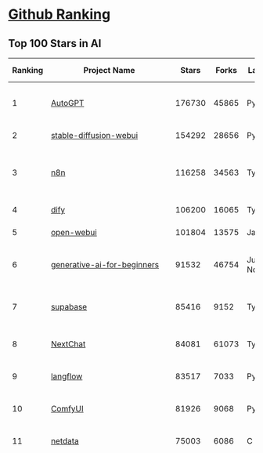 [Github Ranking](../README.md)
==========

## Top 100 Stars in AI

| Ranking | Project Name | Stars | Forks | Language | Open Issues | Description | Last Commit |
| ------- | ------------ | ----- | ----- | -------- | ----------- | ----------- | ----------- |
| 1 | [AutoGPT](https://github.com/Significant-Gravitas/AutoGPT) | 176730 | 45865 | Python | 140 | AutoGPT is the vision of accessible AI for everyone, to use and to build on. Our mission is to provide the tools, so that you can focus on what matters. | 2025-07-09T03:58:20Z |
| 2 | [stable-diffusion-webui](https://github.com/AUTOMATIC1111/stable-diffusion-webui) | 154292 | 28656 | Python | 2357 | Stable Diffusion web UI | 2025-05-03T06:17:03Z |
| 3 | [n8n](https://github.com/n8n-io/n8n) | 116258 | 34563 | TypeScript | 677 | Fair-code workflow automation platform with native AI capabilities. Combine visual building with custom code, self-host or cloud, 400+ integrations. | 2025-07-08T22:13:33Z |
| 4 | [dify](https://github.com/langgenius/dify) | 106200 | 16065 | TypeScript | 678 | Production-ready platform for agentic workflow development. | 2025-07-09T03:58:49Z |
| 5 | [open-webui](https://github.com/open-webui/open-webui) | 101804 | 13575 | JavaScript | 186 | User-friendly AI Interface (Supports Ollama, OpenAI API, ...) | 2025-07-09T00:53:32Z |
| 6 | [generative-ai-for-beginners](https://github.com/microsoft/generative-ai-for-beginners) | 91532 | 46754 | Jupyter Notebook | 6 | 21 Lessons, Get Started Building with Generative AI  🔗 https://microsoft.github.io/generative-ai-for-beginners/ | 2025-07-07T03:45:11Z |
| 7 | [supabase](https://github.com/supabase/supabase) | 85416 | 9152 | TypeScript | 267 | The Postgres development platform. Supabase gives you a dedicated Postgres database to build your web, mobile, and AI applications. | 2025-07-09T03:38:10Z |
| 8 | [NextChat](https://github.com/ChatGPTNextWeb/NextChat) | 84081 | 61073 | TypeScript | 646 | ✨ Light and Fast AI Assistant. Support: Web \| iOS \| MacOS \| Android \|  Linux \| Windows | 2025-07-08T15:35:23Z |
| 9 | [langflow](https://github.com/langflow-ai/langflow) | 83517 | 7033 | Python | 427 | Langflow is a powerful tool for building and deploying AI-powered agents and workflows. | 2025-07-09T03:38:07Z |
| 10 | [ComfyUI](https://github.com/comfyanonymous/ComfyUI) | 81926 | 9068 | Python | 2394 | The most powerful and modular diffusion model GUI, api and backend with a graph/nodes interface. | 2025-07-09T00:33:27Z |
| 11 | [netdata](https://github.com/netdata/netdata) | 75003 | 6086 | C | 164 | The fastest path to AI-powered full stack observability, even for lean teams. | 2025-07-09T00:24:34Z |
| 12 | [funNLP](https://github.com/fighting41love/funNLP) | 74645 | 14908 | Python | 33 | 中英文敏感词、语言检测、中外手机/电话归属地/运营商查询、名字推断性别、手机号抽取、身份证抽取、邮箱抽取、中日文人名库、中文缩写库、拆字词典、词汇情感值、停用词、反动词表、暴恐词表、繁简体转换、英文模拟中文发音、汪峰歌词生成器、职业名称词库、同义词库、反义词库、否定词库、汽车品牌词库、汽车零件词库、连续英文切割、各种中文词向量、公司名字大全、古诗词库、IT词库、财经词库、成语词库、地名词库、历史名人词库、诗词词库、医学词库、饮食词库、法律词库、汽车词库、动物词库、中文聊天语料、中文谣言数据、百度中文问答数据集、句子相似度匹配算法集合、bert资源、文本生成&摘要相关工具、cocoNLP信息抽取工具、国内电话号码正则匹配、清华大学XLORE:中英文跨语言百科知识图谱、清华大学人工智能技术系列报告、自然语言生成、NLU太难了系列、自动对联数据及机器人、用户名黑名单列表、罪名法务名词及分类模型、微信公众号语料、cs224n深度学习自然语言处理课程、中文手写汉字识别、中文自然语言处理 语料/数据集、变量命名神器、分词语料库+代码、任务型对话英文数据集、ASR 语音数据集 + 基于深度学习的中文语音识别系统、笑声检测器、Microsoft多语言数字/单位/如日期时间识别包、中华新华字典数据库及api(包括常用歇后语、成语、词语和汉字)、文档图谱自动生成、SpaCy 中文模型、Common Voice语音识别数据集新版、神经网络关系抽取、基于bert的命名实体识别、关键词(Keyphrase)抽取包pke、基于医疗领域知识图谱的问答系统、基于依存句法与语义角色标注的事件三元组抽取、依存句法分析4万句高质量标注数据、cnocr：用来做中文OCR的Python3包、中文人物关系知识图谱项目、中文nlp竞赛项目及代码汇总、中文字符数据、speech-aligner: 从“人声语音”及其“语言文本”产生音素级别时间对齐标注的工具、AmpliGraph: 知识图谱表示学习(Python)库：知识图谱概念链接预测、Scattertext 文本可视化(python)、语言/知识表示工具：BERT & ERNIE、中文对比英文自然语言处理NLP的区别综述、Synonyms中文近义词工具包、HarvestText领域自适应文本挖掘工具（新词发现-情感分析-实体链接等）、word2word：(Python)方便易用的多语言词-词对集：62种语言/3,564个多语言对、语音识别语料生成工具：从具有音频/字幕的在线视频创建自动语音识别(ASR)语料库、构建医疗实体识别的模型（包含词典和语料标注）、单文档非监督的关键词抽取、Kashgari中使用gpt-2语言模型、开源的金融投资数据提取工具、文本自动摘要库TextTeaser: 仅支持英文、人民日报语料处理工具集、一些关于自然语言的基本模型、基于14W歌曲知识库的问答尝试--功能包括歌词接龙and已知歌词找歌曲以及歌曲歌手歌词三角关系的问答、基于Siamese bilstm模型的相似句子判定模型并提供训练数据集和测试数据集、用Transformer编解码模型实现的根据Hacker News文章标题自动生成评论、用BERT进行序列标记和文本分类的模板代码、LitBank：NLP数据集——支持自然语言处理和计算人文学科任务的100部带标记英文小说语料、百度开源的基准信息抽取系统、虚假新闻数据集、Facebook: LAMA语言模型分析，提供Transformer-XL/BERT/ELMo/GPT预训练语言模型的统一访问接口、CommonsenseQA：面向常识的英文QA挑战、中文知识图谱资料、数据及工具、各大公司内部里大牛分享的技术文档 PDF 或者 PPT、自然语言生成SQL语句（英文）、中文NLP数据增强（EDA）工具、英文NLP数据增强工具 、基于医药知识图谱的智能问答系统、京东商品知识图谱、基于mongodb存储的军事领域知识图谱问答项目、基于远监督的中文关系抽取、语音情感分析、中文ULMFiT-情感分析-文本分类-语料及模型、一个拍照做题程序、世界各国大规模人名库、一个利用有趣中文语料库 qingyun 训练出来的中文聊天机器人、中文聊天机器人seqGAN、省市区镇行政区划数据带拼音标注、教育行业新闻语料库包含自动文摘功能、开放了对话机器人-知识图谱-语义理解-自然语言处理工具及数据、中文知识图谱：基于百度百科中文页面-抽取三元组信息-构建中文知识图谱、masr: 中文语音识别-提供预训练模型-高识别率、Python音频数据增广库、中文全词覆盖BERT及两份阅读理解数据、ConvLab：开源多域端到端对话系统平台、中文自然语言处理数据集、基于最新版本rasa搭建的对话系统、基于TensorFlow和BERT的管道式实体及关系抽取、一个小型的证券知识图谱/知识库、复盘所有NLP比赛的TOP方案、OpenCLaP：多领域开源中文预训练语言模型仓库、UER：基于不同语料+编码器+目标任务的中文预训练模型仓库、中文自然语言处理向量合集、基于金融-司法领域(兼有闲聊性质)的聊天机器人、g2pC：基于上下文的汉语读音自动标记模块、Zincbase 知识图谱构建工具包、诗歌质量评价/细粒度情感诗歌语料库、快速转化「中文数字」和「阿拉伯数字」、百度知道问答语料库、基于知识图谱的问答系统、jieba_fast 加速版的jieba、正则表达式教程、中文阅读理解数据集、基于BERT等最新语言模型的抽取式摘要提取、Python利用深度学习进行文本摘要的综合指南、知识图谱深度学习相关资料整理、维基大规模平行文本语料、StanfordNLP 0.2.0：纯Python版自然语言处理包、NeuralNLP-NeuralClassifier：腾讯开源深度学习文本分类工具、端到端的封闭域对话系统、中文命名实体识别：NeuroNER vs. BertNER、新闻事件线索抽取、2019年百度的三元组抽取比赛：“科学空间队”源码、基于依存句法的开放域文本知识三元组抽取和知识库构建、中文的GPT2训练代码、ML-NLP - 机器学习(Machine Learning)NLP面试中常考到的知识点和代码实现、nlp4han:中文自然语言处理工具集(断句/分词/词性标注/组块/句法分析/语义分析/NER/N元语法/HMM/代词消解/情感分析/拼写检查、XLM：Facebook的跨语言预训练语言模型、用基于BERT的微调和特征提取方法来进行知识图谱百度百科人物词条属性抽取、中文自然语言处理相关的开放任务-数据集-当前最佳结果、CoupletAI - 基于CNN+Bi-LSTM+Attention 的自动对对联系统、抽象知识图谱、MiningZhiDaoQACorpus - 580万百度知道问答数据挖掘项目、brat rapid annotation tool: 序列标注工具、大规模中文知识图谱数据：1.4亿实体、数据增强在机器翻译及其他nlp任务中的应用及效果、allennlp阅读理解:支持多种数据和模型、PDF表格数据提取工具 、 Graphbrain：AI开源软件库和科研工具，目的是促进自动意义提取和文本理解以及知识的探索和推断、简历自动筛选系统、基于命名实体识别的简历自动摘要、中文语言理解测评基准，包括代表性的数据集&基准模型&语料库&排行榜、树洞 OCR 文字识别 、从包含表格的扫描图片中识别表格和文字、语声迁移、Python口语自然语言处理工具集(英文)、 similarity：相似度计算工具包，java编写、海量中文预训练ALBERT模型 、Transformers 2.0 、基于大规模音频数据集Audioset的音频增强 、Poplar：网页版自然语言标注工具、图片文字去除，可用于漫画翻译 、186种语言的数字叫法库、Amazon发布基于知识的人-人开放领域对话数据集 、中文文本纠错模块代码、繁简体转换 、 Python实现的多种文本可读性评价指标、类似于人名/地名/组织机构名的命名体识别数据集 、东南大学《知识图谱》研究生课程(资料)、. 英文拼写检查库 、 wwsearch是企业微信后台自研的全文检索引擎、CHAMELEON：深度学习新闻推荐系统元架构 、 8篇论文梳理BERT相关模型进展与反思、DocSearch：免费文档搜索引擎、 LIDA：轻量交互式对话标注工具 、aili - the fastest in-memory index in the East 东半球最快并发索引 、知识图谱车音工作项目、自然语言生成资源大全 、中日韩分词库mecab的Python接口库、中文文本摘要/关键词提取、汉字字符特征提取器 (featurizer)，提取汉字的特征（发音特征、字形特征）用做深度学习的特征、中文生成任务基准测评 、中文缩写数据集、中文任务基准测评 - 代表性的数据集-基准(预训练)模型-语料库-baseline-工具包-排行榜、PySS3：面向可解释AI的SS3文本分类器机器可视化工具 、中文NLP数据集列表、COPE - 格律诗编辑程序、doccano：基于网页的开源协同多语言文本标注工具 、PreNLP：自然语言预处理库、简单的简历解析器，用来从简历中提取关键信息、用于中文闲聊的GPT2模型：GPT2-chitchat、基于检索聊天机器人多轮响应选择相关资源列表(Leaderboards、Datasets、Papers)、(Colab)抽象文本摘要实现集锦(教程 、词语拼音数据、高效模糊搜索工具、NLP数据增广资源集、微软对话机器人框架 、 GitHub Typo Corpus：大规模GitHub多语言拼写错误/语法错误数据集、TextCluster：短文本聚类预处理模块 Short text cluster、面向语音识别的中文文本规范化、BLINK：最先进的实体链接库、BertPunc：基于BERT的最先进标点修复模型、Tokenizer：快速、可定制的文本词条化库、中文语言理解测评基准，包括代表性的数据集、基准(预训练)模型、语料库、排行榜、spaCy 医学文本挖掘与信息提取 、 NLP任务示例项目代码集、 python拼写检查库、chatbot-list - 行业内关于智能客服、聊天机器人的应用和架构、算法分享和介绍、语音质量评价指标(MOSNet, BSSEval, STOI, PESQ, SRMR)、 用138GB语料训练的法文RoBERTa预训练语言模型 、BERT-NER-Pytorch：三种不同模式的BERT中文NER实验、无道词典 - 有道词典的命令行版本，支持英汉互查和在线查询、2019年NLP亮点回顾、 Chinese medical dialogue data 中文医疗对话数据集 、最好的汉字数字(中文数字)-阿拉伯数字转换工具、 基于百科知识库的中文词语多词义/义项获取与特定句子词语语义消歧、awesome-nlp-sentiment-analysis - 情感分析、情绪原因识别、评价对象和评价词抽取、LineFlow：面向所有深度学习框架的NLP数据高效加载器、中文医学NLP公开资源整理 、MedQuAD：(英文)医学问答数据集、将自然语言数字串解析转换为整数和浮点数、Transfer Learning in Natural Language Processing (NLP) 、面向语音识别的中文/英文发音辞典、Tokenizers：注重性能与多功能性的最先进分词器、CLUENER 细粒度命名实体识别 Fine Grained Named Entity Recognition、 基于BERT的中文命名实体识别、中文谣言数据库、NLP数据集/基准任务大列表、nlp相关的一些论文及代码, 包括主题模型、词向量(Word Embedding)、命名实体识别(NER)、文本分类(Text Classificatin)、文本生成(Text Generation)、文本相似性(Text Similarity)计算等，涉及到各种与nlp相关的算法，基于keras和tensorflow 、Python文本挖掘/NLP实战示例、 Blackstone：面向非结构化法律文本的spaCy pipeline和NLP模型通过同义词替换实现文本“变脸” 、中文 预训练 ELECTREA 模型: 基于对抗学习 pretrain Chinese Model 、albert-chinese-ner - 用预训练语言模型ALBERT做中文NER 、基于GPT2的特定主题文本生成/文本增广、开源预训练语言模型合集、多语言句向量包、编码、标记和实现：一种可控高效的文本生成方法、 英文脏话大列表 、attnvis：GPT2、BERT等transformer语言模型注意力交互可视化、CoVoST：Facebook发布的多语种语音-文本翻译语料库，包括11种语言(法语、德语、荷兰语、俄语、西班牙语、意大利语、土耳其语、波斯语、瑞典语、蒙古语和中文)的语音、文字转录及英文译文、Jiagu自然语言处理工具 - 以BiLSTM等模型为基础，提供知识图谱关系抽取 中文分词 词性标注 命名实体识别 情感分析 新词发现 关键词 文本摘要 文本聚类等功能、用unet实现对文档表格的自动检测，表格重建、NLP事件提取文献资源列表 、 金融领域自然语言处理研究资源大列表、CLUEDatasetSearch - 中英文NLP数据集：搜索所有中文NLP数据集，附常用英文NLP数据集 、medical_NER - 中文医学知识图谱命名实体识别 、(哈佛)讲因果推理的免费书、知识图谱相关学习资料/数据集/工具资源大列表、Forte：灵活强大的自然语言处理pipeline工具集 、Python字符串相似性算法库、PyLaia：面向手写文档分析的深度学习工具包、TextFooler：针对文本分类/推理的对抗文本生成模块、Haystack：灵活、强大的可扩展问答(QA)框架、中文关键短语抽取工具 | 2024-05-10T07:38:24Z |
| 13 | [Deep-Live-Cam](https://github.com/hacksider/Deep-Live-Cam) | 71630 | 10258 | Python | 97 | real time face swap and one-click video deepfake with only a single image | 2025-07-02T10:37:16Z |
| 14 | [system-prompts-and-models-of-ai-tools](https://github.com/x1xhlol/system-prompts-and-models-of-ai-tools) | 65396 | 19018 | None | 24 | FULL v0, Cursor, Manus, Same.dev, Lovable, Devin, Replit Agent, Windsurf Agent, VSCode Agent, Dia Browser, Trae AI & Cluely (And other Open Sourced) System Prompts, Tools & AI Models. | 2025-07-08T10:37:54Z |
| 15 | [browser-use](https://github.com/browser-use/browser-use) | 64999 | 7429 | Python | 460 | 🌐 Make websites accessible for AI agents. Automate tasks online with ease. | 2025-07-09T01:56:04Z |
| 16 | [AppFlowy](https://github.com/AppFlowy-IO/AppFlowy) | 64318 | 4422 | Dart | 934 | Bring projects, wikis, and teams together with AI. AppFlowy is the AI collaborative workspace where you achieve more without losing control of your data. The leading open source Notion alternative. | 2025-07-08T03:50:23Z |
| 17 | [lobe-chat](https://github.com/lobehub/lobe-chat) | 63251 | 13156 | TypeScript | 813 | 🤯 Lobe Chat - an open-source, modern design AI chat framework. Supports multiple AI providers (OpenAI / Claude 4 / Gemini / DeepSeek / Ollama / Qwen), Knowledge Base (file upload / RAG ), one click install MCP Marketplace and Artifacts / Thinking. One-click FREE deployment of your private AI Agent application. | 2025-07-09T02:26:18Z |
| 18 | [awesome-mcp-servers](https://github.com/punkpeye/awesome-mcp-servers) | 60547 | 4701 | None | 17 | A collection of MCP servers. | 2025-07-08T17:02:45Z |
| 19 | [ragflow](https://github.com/infiniflow/ragflow) | 59305 | 5904 | Python | 2378 | RAGFlow is an open-source RAG (Retrieval-Augmented Generation) engine based on deep document understanding. | 2025-07-09T01:33:11Z |
| 20 | [LLMs-from-scratch](https://github.com/rasbt/LLMs-from-scratch) | 58524 | 8150 | Jupyter Notebook | 3 | Implement a ChatGPT-like LLM in PyTorch from scratch, step by step | 2025-07-08T17:56:56Z |
| 21 | [MetaGPT](https://github.com/FoundationAgents/MetaGPT) | 57055 | 6851 | Python | 12 | 🌟 The Multi-Agent Framework: First AI Software Company, Towards Natural Language Programming | 2025-06-30T11:45:55Z |
| 22 | [gemini-cli](https://github.com/google-gemini/gemini-cli) | 56137 | 5045 | TypeScript | 769 | An open-source AI agent that brings the power of Gemini directly into your terminal. | 2025-07-09T03:59:59Z |
| 23 | [gpt-engineer](https://github.com/AntonOsika/gpt-engineer) | 54430 | 7189 | Python | 26 | CLI platform to experiment with codegen. Precursor to: https://lovable.dev | 2025-05-14T10:15:10Z |
| 24 | [ChatGPT](https://github.com/lencx/ChatGPT) | 53889 | 6134 | Rust | 816 | 🔮 ChatGPT Desktop Application (Mac, Windows and Linux) | 2024-08-29T17:58:11Z |
| 25 | [LLaMA-Factory](https://github.com/hiyouga/LLaMA-Factory) | 53867 | 6593 | Python | 511 | Unified Efficient Fine-Tuning of 100+ LLMs & VLMs (ACL 2024) | 2025-07-08T13:16:44Z |
| 26 | [meilisearch](https://github.com/meilisearch/meilisearch) | 52240 | 2097 | Rust | 207 | A lightning-fast search engine API bringing AI-powered hybrid search to your sites and applications. | 2025-07-08T14:55:46Z |
| 27 | [awesome-llm-apps](https://github.com/Shubhamsaboo/awesome-llm-apps) | 49021 | 5649 | Python | 2 | Collection of awesome LLM apps with AI Agents and RAG using OpenAI, Anthropic, Gemini and opensource models. | 2025-07-08T06:18:59Z |
| 28 | [crawl4ai](https://github.com/unclecode/crawl4ai) | 47452 | 4588 | Python | 180 | 🚀🤖 Crawl4AI: Open-source LLM Friendly Web Crawler & Scraper. Don't be shy, join here: https://discord.gg/jP8KfhDhyN | 2025-07-08T13:54:09Z |
| 29 | [autogen](https://github.com/microsoft/autogen) | 47014 | 7148 | Python | 383 | A programming framework for agentic AI 🤖 PyPi: autogen-agentchat Discord: https://aka.ms/autogen-discord Office Hour: https://aka.ms/autogen-officehour | 2025-07-09T01:20:21Z |
| 30 | [anything-llm](https://github.com/Mintplex-Labs/anything-llm) | 46245 | 4642 | JavaScript | 276 | The all-in-one Desktop & Docker AI application with built-in RAG, AI agents, No-code agent builder, MCP compatibility,  and more. | 2025-07-09T01:14:43Z |
| 31 | [JeecgBoot](https://github.com/jeecgboot/JeecgBoot) | 43258 | 15434 | Java | 37 | 🔥企业级低代码平台集成了AI应用平台，帮助企业快速实现低代码开发和构建AI应用！前后端分离架构 SpringBoot，SpringCloud、Mybatis，Ant Design4、 Vue3.0、TS+vite！强大的代码生成器让前后端代码一键生成，无需写任何代码! 引领AI低代码开发模式: AI生成->OnlineCoding-> 代码生成-> 手工MERGE，显著的提高效率，又不失灵活~ | 2025-07-09T01:49:58Z |
| 32 | [firecrawl](https://github.com/mendableai/firecrawl) | 42622 | 4014 | TypeScript | 137 | 🔥 Turn entire websites into LLM-ready markdown or structured data. Scrape, crawl and extract with a single API. | 2025-07-08T21:21:33Z |
| 33 | [OpenBB](https://github.com/OpenBB-finance/OpenBB) | 42242 | 3809 | Python | 42 | Investment Research for Everyone, Everywhere. | 2025-07-08T20:52:13Z |
| 34 | [unsloth](https://github.com/unslothai/unsloth) | 41699 | 3325 | Python | 623 | Fine-tuning & Reinforcement Learning for LLMs. 🦥 Train Qwen3, Llama 4, DeepSeek-R1, Gemma 3, TTS 2x faster with 70% less VRAM. | 2025-07-07T11:56:08Z |
| 35 | [ClickHouse](https://github.com/ClickHouse/ClickHouse) | 41607 | 7450 | C++ | 4213 | ClickHouse® is a real-time analytics database management system | 2025-07-09T03:18:19Z |
| 36 | [kong](https://github.com/Kong/kong) | 41248 | 4944 | Lua | 66 | 🦍 The Cloud-Native API Gateway and AI Gateway. | 2025-07-02T13:50:31Z |
| 37 | [Flowise](https://github.com/FlowiseAI/Flowise) | 41218 | 21134 | TypeScript | 564 | Build AI Agents, Visually | 2025-07-08T15:04:46Z |
| 38 | [ailearning](https://github.com/apachecn/ailearning) | 41087 | 11578 | Python | 2 | AiLearning：数据分析+机器学习实战+线性代数+PyTorch+NLTK+TF2 | 2024-11-12T16:21:55Z |
| 39 | [ColossalAI](https://github.com/hpcaitech/ColossalAI) | 41014 | 4521 | Python | 428 | Making large AI models cheaper, faster and more accessible | 2025-07-09T03:34:39Z |
| 40 | [airflow](https://github.com/apache/airflow) | 40926 | 15288 | Python | 1289 | Apache Airflow - A platform to programmatically author, schedule, and monitor workflows | 2025-07-09T03:22:05Z |
| 41 | [GitHubDaily](https://github.com/GitHubDaily/GitHubDaily) | 38945 | 4053 | None | 376 | 坚持分享 GitHub 上高质量、有趣实用的开源技术教程、开发者工具、编程网站、技术资讯。A list cool, interesting projects of GitHub. | 2025-03-20T08:54:47Z |
| 42 | [AI-For-Beginners](https://github.com/microsoft/AI-For-Beginners) | 38644 | 7305 | Jupyter Notebook | 25 | 12 Weeks, 24 Lessons, AI for All! | 2025-06-25T19:07:05Z |
| 43 | [quivr](https://github.com/QuivrHQ/quivr) | 38095 | 3647 | Python | 1 | Opiniated RAG for integrating GenAI in your apps 🧠   Focus on your product rather than the RAG. Easy integration in existing products with customisation!  Any LLM: GPT4, Groq, Llama. Any Vectorstore: PGVector, Faiss. Any Files. Anyway you want.  | 2025-07-07T16:05:47Z |
| 44 | [chatgpt-on-wechat](https://github.com/zhayujie/chatgpt-on-wechat) | 38039 | 9321 | Python | 297 | 基于大模型搭建的聊天机器人，同时支持 微信公众号、企业微信应用、飞书、钉钉 等接入，可选择ChatGPT/Claude/DeepSeek/文心一言/讯飞星火/通义千问/ Gemini/GLM-4/Kimi/LinkAI，能处理文本、语音和图片，访问操作系统和互联网，支持基于自有知识库进行定制企业智能客服。 | 2025-06-29T14:41:10Z |
| 45 | [ai-hedge-fund](https://github.com/virattt/ai-hedge-fund) | 37908 | 6641 | Python | 21 | An AI Hedge Fund Team | 2025-07-09T02:24:28Z |
| 46 | [ray](https://github.com/ray-project/ray) | 37891 | 6570 | Python | 2677 | Ray is an AI compute engine. Ray consists of a core distributed runtime and a set of AI Libraries for accelerating ML workloads. | 2025-07-09T02:28:15Z |
| 47 | [photoprism](https://github.com/photoprism/photoprism) | 37839 | 2108 | Go | 416 | AI-Powered Photos App for the Decentralized Web 🌈💎✨ | 2025-07-08T23:16:02Z |
| 48 | [upscayl](https://github.com/upscayl/upscayl) | 37833 | 1740 | TypeScript | 60 | 🆙 Upscayl - #1 Free and Open Source AI Image Upscaler for Linux, MacOS and Windows. | 2025-06-28T15:17:42Z |
| 49 | [MoneyPrinterTurbo](https://github.com/harry0703/MoneyPrinterTurbo) | 37759 | 5436 | Python | 168 | 利用AI大模型，一键生成高清短视频 Generate short videos with one click using AI LLM. | 2025-06-11T06:34:54Z |
| 50 | [Open-Assistant](https://github.com/LAION-AI/Open-Assistant) | 37407 | 3280 | Python | 228 | OpenAssistant is a chat-based assistant that understands tasks, can interact with third-party systems, and retrieve information dynamically to do so. | 2024-08-17T01:55:35Z |
| 51 | [MockingBird](https://github.com/babysor/MockingBird) | 36430 | 5260 | Python | 476 | 🚀AI拟声: 5秒内克隆您的声音并生成任意语音内容 Clone a voice in 5 seconds to generate arbitrary speech in real-time | 2024-11-15T05:00:29Z |
| 52 | [mem0](https://github.com/mem0ai/mem0) | 36385 | 3716 | Python | 338 | Memory for AI Agents; Announcing OpenMemory MCP - local and secure memory management. | 2025-07-08T17:16:47Z |
| 53 | [google-research](https://github.com/google-research/google-research) | 35960 | 8136 | Jupyter Notebook | 1071 | Google Research | 2025-07-08T17:15:20Z |
| 54 | [chatbox](https://github.com/chatboxai/chatbox) | 35680 | 3406 | TypeScript | 748 | User-friendly Desktop Client App for AI Models/LLMs (GPT, Claude, Gemini, Ollama...) | 2025-07-01T03:21:49Z |
| 55 | [aider](https://github.com/Aider-AI/aider) | 35275 | 3240 | Python | 922 | aider is AI pair programming in your terminal | 2025-07-08T11:05:07Z |
| 56 | [AgentGPT](https://github.com/reworkd/AgentGPT) | 34485 | 9452 | TypeScript | 129 | 🤖 Assemble, configure, and deploy autonomous AI Agents in your browser. | 2025-04-29T01:19:32Z |
| 57 | [gold-miner](https://github.com/xitu/gold-miner) | 34187 | 5043 | None | 9 | 🥇掘金翻译计划，可能是世界最大最好的英译中技术社区，最懂读者和译者的翻译平台： | 2024-04-17T09:44:37Z |
| 58 | [docling](https://github.com/docling-project/docling) | 33936 | 2258 | Python | 406 | Get your documents ready for gen AI | 2025-07-08T16:05:36Z |
| 59 | [crewAI](https://github.com/crewAIInc/crewAI) | 33923 | 4561 | Python | 54 | Framework for orchestrating role-playing, autonomous AI agents. By fostering collaborative intelligence, CrewAI empowers agents to work together seamlessly, tackling complex tasks. | 2025-07-08T22:32:13Z |
| 60 | [LocalAI](https://github.com/mudler/LocalAI) | 33755 | 2615 | Go | 442 | :robot: The free, Open Source alternative to OpenAI, Claude and others. Self-hosted and local-first. Drop-in replacement for OpenAI,  running on consumer-grade hardware. No GPU required. Runs gguf, transformers, diffusers and many more models architectures. Features: Generate Text, Audio, Video, Images, Voice Cloning, Distributed, P2P inference | 2025-07-08T22:46:10Z |
| 61 | [mindsdb](https://github.com/mindsdb/mindsdb) | 33402 | 5460 | Python | 42 | AI's query engine - Platform for building AI that can answer questions over large scale federated data. - The only MCP Server you'll ever need | 2025-07-08T20:05:57Z |
| 62 | [gpt-pilot](https://github.com/Pythagora-io/gpt-pilot) | 33159 | 3389 | Python | 236 | The first real AI developer | 2025-03-04T06:26:32Z |
| 63 | [Fabric](https://github.com/danielmiessler/Fabric) | 32453 | 3350 | JavaScript | 168 | Fabric is an open-source framework for augmenting humans using AI. It provides a modular system for solving specific problems using a crowdsourced set of AI prompts that can be used anywhere. | 2025-07-08T01:38:29Z |
| 64 | [ruoyi-vue-pro](https://github.com/YunaiV/ruoyi-vue-pro) | 32114 | 6900 | Java | 23 | 🔥 官方推荐 🔥 RuoYi-Vue 全新 Pro 版本，优化重构所有功能。基于 Spring Boot + MyBatis Plus + Vue & Element 实现的后台管理系统 + 微信小程序，支持 RBAC 动态权限、数据权限、SaaS 多租户、Flowable 工作流、三方登录、支付、短信、商城、CRM、ERP、AI 大模型等功能。你的 ⭐️ Star ⭐️，是作者生发的动力！ | 2025-07-08T15:18:12Z |
| 65 | [cursor-free-vip](https://github.com/yeongpin/cursor-free-vip) | 31919 | 3984 | Python | 502 | [Support 0.49.x]（Reset Cursor AI MachineID & Bypass Higher Token Limit） Cursor Ai ，自动重置机器ID ， 免费升级使用Pro功能: You've reached your trial request limit. / Too many free trial accounts used on this machine. Please upgrade to pro. We have this limit in place to prevent abuse. Please let us know if you believe this is a mistake. | 2025-06-18T02:18:31Z |
| 66 | [spaCy](https://github.com/explosion/spaCy) | 31919 | 4531 | Python | 161 | 💫 Industrial-strength Natural Language Processing (NLP) in Python | 2025-05-28T15:28:05Z |
| 67 | [chatbot-ui](https://github.com/mckaywrigley/chatbot-ui) | 31738 | 9120 | TypeScript | 173 | AI chat for any model. | 2024-08-03T00:38:07Z |
| 68 | [nacos](https://github.com/alibaba/nacos) | 31732 | 13087 | Java | 266 | an easy-to-use dynamic service discovery, configuration and service management platform for building AI cloud native applications. | 2025-07-04T02:18:40Z |
| 69 | [tabby](https://github.com/TabbyML/tabby) | 31695 | 1520 | Rust | 196 | Self-hosted AI coding assistant | 2025-07-08T20:03:46Z |
| 70 | [fairseq](https://github.com/facebookresearch/fairseq) | 31602 | 6558 | Python | 1185 | Facebook AI Research Sequence-to-Sequence Toolkit written in Python. | 2025-06-10T21:41:39Z |
| 71 | [netron](https://github.com/lutzroeder/netron) | 30823 | 2942 | JavaScript | 20 | Visualizer for neural network, deep learning and machine learning models | 2025-07-08T17:06:24Z |
| 72 | [cursor](https://github.com/cursor/cursor) | 30685 | 1961 | None | 1883 | The AI Code Editor | 2024-10-13T19:23:26Z |
| 73 | [khoj](https://github.com/khoj-ai/khoj) | 30510 | 1742 | Python | 74 | Your AI second brain. Self-hostable. Get answers from the web or your docs. Build custom agents, schedule automations, do deep research. Turn any online or local LLM into your personal, autonomous AI (gpt, claude, gemini, llama, qwen, mistral). Get started - free. | 2025-07-09T02:35:46Z |
| 74 | [awesome-cursorrules](https://github.com/PatrickJS/awesome-cursorrules) | 30292 | 2475 | MDX | 33 | 📄  Configuration files that enhance Cursor AI editor experience with custom rules and behaviors | 2025-07-01T20:51:06Z |
| 75 | [AI-Expert-Roadmap](https://github.com/AMAI-GmbH/AI-Expert-Roadmap) | 30046 | 2532 | JavaScript | 20 | Roadmap to becoming an Artificial Intelligence Expert in 2022 | 2023-12-31T02:20:16Z |
| 76 | [roop](https://github.com/s0md3v/roop) | 30018 | 6804 | Python | 0 | one-click face swap | 2024-08-19T12:57:17Z |
| 77 | [pytorch-lightning](https://github.com/Lightning-AI/pytorch-lightning) | 29748 | 3534 | Python | 955 | Pretrain, finetune ANY AI model of ANY size on multiple GPUs, TPUs with zero code changes. | 2025-07-07T21:05:43Z |
| 78 | [Mr.-Ranedeer-AI-Tutor](https://github.com/JushBJJ/Mr.-Ranedeer-AI-Tutor) | 29581 | 3386 | None | 13 | A GPT-4 AI Tutor Prompt for customizable personalized learning experiences. | 2025-06-14T06:58:48Z |
| 79 | [agno](https://github.com/agno-agi/agno) | 29478 | 3752 | Python | 83 | Full-stack framework for building Multi-Agent Systems with memory, knowledge and reasoning. | 2025-07-08T22:40:19Z |
| 80 | [ai-agents-for-beginners](https://github.com/microsoft/ai-agents-for-beginners) | 29383 | 8327 | Jupyter Notebook | 8 | 11 Lessons to Get Started Building AI Agents | 2025-06-17T09:01:08Z |
| 81 | [exo](https://github.com/exo-explore/exo) | 28917 | 1831 | Python | 355 | Run your own AI cluster at home with everyday devices 📱💻 🖥️⌚ | 2025-03-21T22:23:32Z |
| 82 | [Jobs_Applier_AI_Agent_AIHawk](https://github.com/feder-cr/Jobs_Applier_AI_Agent_AIHawk) | 28421 | 4295 | Python | 11 | AIHawk aims to easy job hunt process by automating the job application process. Utilizing artificial intelligence, it enables users to apply for multiple jobs in a tailored way. | 2025-05-28T13:24:12Z |
| 83 | [Folo](https://github.com/RSSNext/Folo) | 28008 | 1237 | TypeScript | 182 | 🧡 Follow everything in one place | 2025-07-09T03:20:40Z |
| 84 | [LibreChat](https://github.com/danny-avila/LibreChat) | 27767 | 4946 | TypeScript | 159 | Enhanced ChatGPT Clone: Features Agents, DeepSeek, Anthropic, AWS, OpenAI, Responses API, Azure, Groq, o1, GPT-4o, Mistral, OpenRouter, Vertex AI, Gemini, Artifacts, AI model switching, message search, Code Interpreter, langchain, DALL-E-3, OpenAPI Actions, Functions, Secure Multi-User Auth, Presets, open-source for self-hosting. Active project. | 2025-07-09T01:07:54Z |
| 85 | [continue](https://github.com/continuedev/continue) | 27529 | 3093 | TypeScript | 939 | ⏩ Create, share, and use custom AI code assistants with our open-source IDE extensions and hub of models, rules, prompts, docs, and other building blocks | 2025-07-09T03:50:35Z |
| 86 | [so-vits-svc](https://github.com/svc-develop-team/so-vits-svc) | 27343 | 5008 | Python | 21 | SoftVC VITS Singing Voice Conversion | 2023-11-11T13:11:31Z |
| 87 | [llm-app](https://github.com/pathwaycom/llm-app) | 27230 | 657 | Jupyter Notebook | 5 | Ready-to-run cloud templates for RAG, AI pipelines, and enterprise search with live data. 🐳Docker-friendly.⚡Always in sync with Sharepoint, Google Drive, S3, Kafka, PostgreSQL, real-time data APIs, and more. | 2025-05-16T07:58:43Z |
| 88 | [qlib](https://github.com/microsoft/qlib) | 26416 | 4050 | Python | 245 | Qlib is an AI-oriented Quant investment platform that aims to use AI tech to empower Quant Research, from exploring ideas to implementing productions. Qlib supports diverse ML modeling paradigms, including supervised learning, market dynamics modeling, and RL, and is now equipped with https://github.com/microsoft/RD-Agent to automate R&D process. | 2025-07-06T14:07:05Z |
| 89 | [nx](https://github.com/nrwl/nx) | 26275 | 2550 | TypeScript | 594 | An AI-first build platform that connects everything from your editor to CI. Helping you deliver fast, without breaking things. | 2025-07-09T03:48:47Z |
| 90 | [generative-models](https://github.com/Stability-AI/generative-models) | 26139 | 2912 | Python | 269 | Generative Models by Stability AI | 2025-05-20T14:53:33Z |
| 91 | [Genesis](https://github.com/Genesis-Embodied-AI/Genesis) | 25767 | 2334 | Python | 106 | A generative world for general-purpose robotics & embodied AI learning. | 2025-07-08T18:14:46Z |
| 92 | [PDFMathTranslate](https://github.com/Byaidu/PDFMathTranslate) | 25551 | 2210 | Python | 111 | PDF scientific paper translation with preserved formats - 基于 AI 完整保留排版的 PDF 文档全文双语翻译，支持 Google/DeepL/Ollama/OpenAI 等服务，提供 CLI/GUI/MCP/Docker/Zotero | 2025-06-30T17:03:47Z |
| 93 | [composio](https://github.com/ComposioHQ/composio) | 25549 | 4406 | TypeScript | 49 | Composio equips your AI agents & LLMs with 100+ high-quality integrations via function calling | 2025-07-07T07:05:59Z |
| 94 | [InvokeAI](https://github.com/invoke-ai/InvokeAI) | 25444 | 2604 | TypeScript | 732 | Invoke is a leading creative engine for Stable Diffusion models, empowering professionals, artists, and enthusiasts to generate and create visual media using the latest AI-driven technologies. The solution offers an industry leading WebUI, and serves as the foundation for multiple commercial products. | 2025-07-09T01:59:12Z |
| 95 | [semantic-kernel](https://github.com/microsoft/semantic-kernel) | 25328 | 4037 | C# | 444 | Integrate cutting-edge LLM technology quickly and easily into your apps | 2025-07-08T18:43:41Z |
| 96 | [500-AI-Machine-learning-Deep-learning-Computer-vision-NLP-Projects-with-code](https://github.com/ashishpatel26/500-AI-Machine-learning-Deep-learning-Computer-vision-NLP-Projects-with-code) | 25090 | 5863 | None | 42 | 500 AI Machine learning Deep learning Computer vision NLP Projects with code | 2024-07-26T13:06:49Z |
| 97 | [FastGPT](https://github.com/labring/FastGPT) | 25023 | 6435 | TypeScript | 567 | FastGPT is a knowledge-based platform built on the LLMs, offers a comprehensive suite of out-of-the-box capabilities such as data processing, RAG retrieval, and visual AI workflow orchestration, letting you easily develop and deploy complex question-answering systems without the need for extensive setup or configuration. | 2025-07-09T03:52:18Z |
| 98 | [kratos](https://github.com/go-kratos/kratos) | 24571 | 4089 | Go | 17 | Your ultimate Go microservices framework for the cloud-native era. | 2025-06-01T18:48:42Z |
| 99 | [qdrant](https://github.com/qdrant/qdrant) | 24545 | 1688 | Rust | 338 | Qdrant - High-performance, massive-scale Vector Database and Vector Search Engine for the next generation of AI. Also available in the cloud https://cloud.qdrant.io/ | 2025-07-08T20:38:13Z |
| 100 | [modular](https://github.com/modular/modular) | 24467 | 2654 | Mojo | 693 | The Modular Platform (includes MAX & Mojo) | 2025-07-08T16:12:56Z |

